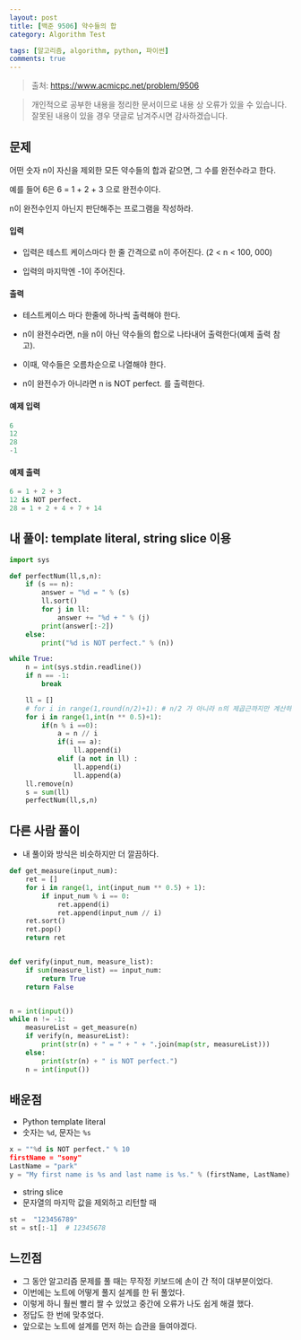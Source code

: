 ```yaml
---
layout: post
title: [백준 9506] 약수들의 합
category: Algorithm Test

tags: [알고리즘, algorithm, python, 파이썬]
comments: true
---
```

> 출처: https://www.acmicpc.net/problem/9506

> 개인적으로 공부한 내용을 정리한 문서이므로 내용 상 오류가 있을 수 있습니다.
> 잘못된 내용이 있을 경우 댓글로 남겨주시면 감사하겠습니다.

## 문제
어떤 숫자 n이 자신을 제외한 모든 약수들의 합과 같으면, 그 수를 완전수라고 한다. 

예를 들어 6은 6 = 1 + 2 + 3 으로 완전수이다.

n이 완전수인지 아닌지 판단해주는 프로그램을 작성하라.

#### 입력
- 입력은 테스트 케이스마다 한 줄 간격으로 n이 주어진다. (2 < n < 100, 000)

- 입력의 마지막엔 -1이 주어진다.

#### 출력
- 테스트케이스 마다 한줄에 하나씩 출력해야 한다.

- n이 완전수라면, n을 n이 아닌 약수들의 합으로 나타내어 출력한다(예제 출력 참고).

- 이때, 약수들은 오름차순으로 나열해야 한다.

- n이 완전수가 아니라면 n is NOT perfect. 를 출력한다.


#### 예제 입력

```python
6
12
28
-1
```

#### 예제 출력

```python
6 = 1 + 2 + 3
12 is NOT perfect.
28 = 1 + 2 + 4 + 7 + 14
```

## 내 풀이: template literal, string slice 이용

```python
import sys

def perfectNum(ll,s,n):
    if (s == n):
        answer = "%d = " % (s)
        ll.sort()
        for j in ll:
            answer += "%d + " % (j)
        print(answer[:-2])
    else:
        print("%d is NOT perfect." % (n))

while True:
    n = int(sys.stdin.readline())
    if n == -1:
        break

    ll = []
    # for i in range(1,round(n/2)+1): # n/2 가 아니라 n의 제곱근까지만 계산하는 게 더 빠르다.
    for i in range(1,int(n ** 0.5)+1):
        if(n % i ==0):
            a = n // i
            if(i == a):
                ll.append(i)
            elif (a not in ll) :
                ll.append(i)
                ll.append(a)
    ll.remove(n)
    s = sum(ll)
    perfectNum(ll,s,n)
```

## 다른 사람 풀이

- 내 풀이와 방식은 비슷하지만 더 깔끔하다.

```python
def get_measure(input_num):
    ret = []
    for i in range(1, int(input_num ** 0.5) + 1):
        if input_num % i == 0:
            ret.append(i)
            ret.append(input_num // i)
    ret.sort()
    ret.pop()
    return ret


def verify(input_num, measure_list):
    if sum(measure_list) == input_num:
        return True
    return False


n = int(input())
while n != -1:
    measureList = get_measure(n)
    if verify(n, measureList):
        print(str(n) + " = " + " + ".join(map(str, measureList)))
    else:
        print(str(n) + " is NOT perfect.")
    n = int(input())
```


## 배운점

- Python template literal
- 숫자는 `%d`, 문자는 `%s`

```python
x = ""%d is NOT perfect." % 10
firstName = "sony"
LastName = "park"
y = "My first name is %s and last name is %s." % (firstName, LastName)
```

- string slice
- 문자열의 마지막 값을 제외하고 리턴할 때

```python
st =  "123456789"
st = st[:-1]  # 12345678 
```

## 느낀점

- 그 동안 알고리즘 문제를 풀 때는 무작정 키보드에 손이 간 적이 대부분이었다.
- 이번에는 노트에 어떻게 풀지 설계를 한 뒤 풀었다.
- 이렇게 하니 훨씬 빨리 짤 수 있었고 중간에 오류가 나도 쉽게 해결 했다.
- 정답도 한 번에 맞추었다.
- 앞으로는 노트에 설계를 먼저 하는 습관을 들여야겠다.


